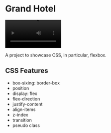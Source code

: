 # Grand Hotel
<video src='https://user-images.githubusercontent.com/101394672/222686344-b08b528f-b02b-431f-9ff8-842687046dc2.mp4' width=180></video>

A project to showcase CSS, in particular, flexbox.

## CSS Features
- box-sixing: border-box
- position
- display: flex
- flex-direction
- justify-content
- align-items
- z-index
- transition
- pseudo class
